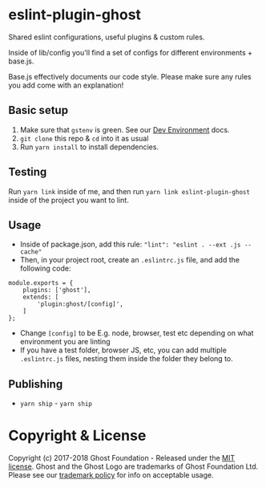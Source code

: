 # eslint-plugin-ghost

Shared eslint configurations, useful plugins & custom rules.

Inside of lib/config you'll find a set of configs for different
environments + base.js.

Base.js effectively documents our code style. Please make sure any
rules you add come with an explanation!

## Basic setup
1. Make sure that `gstenv` is green. See our [Dev Environment](https://github.com/TryGhost/Team/blob/master/Engineering/Dev%20Environment.md) docs.
2. `git clone` this repo & `cd` into it as usual
3. Run `yarn install` to install dependencies.

## Testing

Run `yarn link` inside of me, and then run `yarn link eslint-plugin-ghost`
inside of the project you want to lint.

## Usage

- Inside of package.json, add this rule: `"lint": "eslint . --ext .js --cache"`
- Then, in your project root, create an `.eslintrc.js` file, and add the
following code:
```
module.exports = {
    plugins: ['ghost'],
    extends: [
        'plugin:ghost/[config]',
    ]
};
```
- Change `[config]` to be E.g. node, browser, test etc depending on what environment you are linting
- If you have a test folder, browser JS, etc, you can add multiple `.eslintrc.js` files, nesting them inside the folder they belong to.


## Publishing

 - `yarn ship`	 - `yarn ship`

# Copyright & License

Copyright (c) 2017-2018 Ghost Foundation - Released under the [MIT license](LICENSE). Ghost and the Ghost Logo are trademarks of Ghost Foundation Ltd. Please see our [trademark policy](https://ghost.org/trademark/) for info on acceptable usage.
